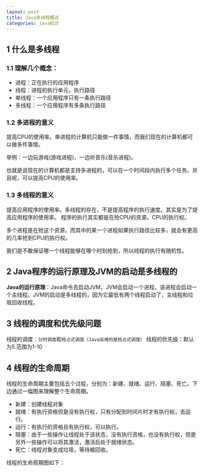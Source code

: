 ```yaml
---
layout: post
title: Java多线程概述
categories: java知识
---
```


## 1 什么是多线程 ##

### 1.1 理解几个概念： ###

-  进程：正在执行的应用程序
-  线程：进程的执行单元，执行路径
-  单线程：一个应用程序只有一条执行路径
-  多线程：一个应用程序有多条执行路径

### 1.2 多进程的意义 ###

提高CPU的使用率。单进程的计算机只能做一件事情，而我们现在的计算机都可以做多件事情。

举例：一边玩游戏(游戏进程)，一边听音乐(音乐进程)。

也就是说现在的计算机都是支持多进程的，可以在一个时间段内执行多个任务。并且呢，可以提高CPU的使用率。

### 1.3 多线程的意义 ###

提高应用程序的使用率。多线程的存在，不是提高程序的执行速度。其实是为了提高应用程序的使用率。
程序的执行其实都是在抢CPU的资源，CPU的执行权。

多个进程是在抢这个资源，而其中的某一个进程如果执行路径比较多，就会有更高的几率抢到CPU的执行权。

我们是不敢保证哪一个线程能够在哪个时刻抢到，所以线程的执行有随机性。

## 2 Java程序的运行原理及JVM的启动是多线程的 ##

**Java的运行原理**：Java命令去启动JVM，JVM会启动一个进程，该进程会启动一个主线程。JVM的启动是多线程的，因为它最低有两个线程启动了，主线程和垃圾回收线程。

## 3 线程的调度和优先级问题 ##

线程的调度：`分时调度`和`抢占式调度（Java采用的是抢占式调度）`
线程的优先级：默认为5.范围为1-10

## 4 线程的生命周期 ##

线程的生命周期主要包括五个过程，分别为：新建、就绪、运行、阻塞、死亡。下边通过一幅图来理解整个生命周期。

- 新建：创建线程对象
- 就绪：有执行资格但是没有执行权，只有分配到时间片时才有执行权，去运行。
- 运行：有执行的资格且有执行权，可以执行。
- 阻塞：由于一些操作让线程处于该状态，没有执行资格，也没有执行权，但是另外一些操作可以将其激活，激活后处于就绪状态。
- 死亡：线程对象变成垃圾，等待被回收。

线程的生命周期图如下：